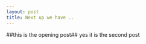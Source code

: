 ```yaml
---
layout: post
title: Next up we have ..
---
```

##this is the opening post##
yes it is the second post
